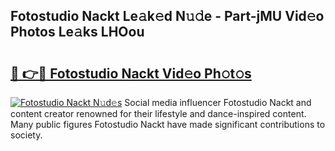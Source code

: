 ## Fotostudio Nackt Le𝚊k𝚎d N𝚞𝚍e - Part-jMU Vid𝚎o Photos Le𝚊ks LHOou

# <h2><a href="http://fb4xzem.evod.top/?m=Fotostudio+Nackt">🔗 👉🔴 Fotostudio Nackt Vid𝚎o Ph𝚘t𝚘s</a></h2>

[![Fotostudio Nackt N𝚞d𝚎s](https://i.imgur.com/8V9OHl7.gif)](http://fb4xzem.evod.top/?m=Fotostudio+Nackt)
Social media influencer Fotostudio Nackt and content creator renowned for their lifestyle and dance-inspired content. Many public figures Fotostudio Nackt have made significant contributions to society. 

